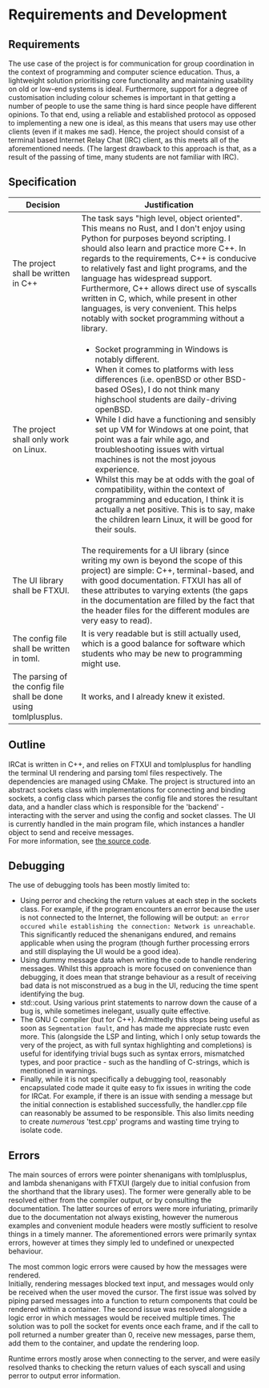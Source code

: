 # Requirements and Development

## Requirements

The use case of the project is for communication for group coordination in the context of programming and computer science education.
Thus, a lightweight solution prioritising core functionality and maintaining usability on old or low-end systems is ideal. Furthermore, support for a degree of customisation including colour schemes is important in that getting a number of people to use the same thing is hard since people have different opinions. To that end, using a reliable and established protocol as opposed to implementing a new one is ideal, as this means that users may use other clients (even if it makes me sad). 
Hence, the project should consist of a terminal based Internet Relay Chat (IRC) client, as this meets all of the aforementioned needs. (The largest drawback to this approach is that, as a result of the passing of time, many students are not familiar with IRC).

## Specification

| Decision | Justification |
| -------- | ------------- |
| The project shall be written in C++ | The task says "high level, object oriented". This means no Rust, and I don't enjoy using Python for purposes beyond scripting. I should also learn and practice more C++. In regards to the requirements, C++ is conducive to relatively fast and light programs, and the language has widespread support. Furthermore, C++ allows direct use of syscalls written in C, which, while present in other languages, is very convenient. This helps notably with socket programming without a library. |
| The project shall only work on Linux. | <ul><li>Socket programming in Windows is notably different.</li><li>When it comes to platforms with less differences (i.e. openBSD or other BSD-based OSes), I do not think many highschool students are daily-driving openBSD.</li><li>While I did have a functioning and sensibly set up VM for Windows at one point, that point was a fair while ago, and troubleshooting issues with virtual machines is not the most joyous experience.</li><li>Whilst this may be at odds with the goal of compatibility, within the context of programming and education, I think it is actually a net positive. This is to say, make the children learn Linux, it will be good for their souls.</li></ul>
| The UI library shall be FTXUI. | The requirements for a UI library (since writing my own is beyond the scope of this project) are simple: C++, terminal-based, and with good documentation. FTXUI has all of these attributes to varying extents (the gaps in the documentation are filled by the fact that the header files for the different modules are very easy to read). |
| The config file shall be written in toml. | It is very readable but is still actually used, which is a good balance for software which students who may be new to programming might use. |
| The parsing of the config file shall be done using tomlplusplus. | It works, and I already knew it existed. |


## Outline

IRCat is written in C++, and relies on FTXUI and tomlplusplus for handling the terminal UI rendering and parsing toml files respectively.
The dependencies are managed using CMake. 
The project is structured into an abstract sockets class with implementations for connecting and binding sockets, a config class which parses the config file and stores the resultant data, and a handler class which is responsible for the 'backend' - interacting with the server and using the config and socket classes. The UI is currently handled in the main program file, which instances a handler object to send and receive messages.  
For more information, see [the source code](https://codeberg.org/ceridwen15/InternetRelayCat).

## Debugging

The use of debugging tools has been mostly limited to:

+ Using perror and checking the return values at each step in the sockets class. For example, if the program encounters an error because the user is not connected to the Internet, the following will be output: `an error occured while establishing the connection: Network is unreachable`. This significantly reduced the shenanigans endured, and remains applicable when using the program (though further processing errors and still displaying the UI would be a good idea).
+ Using dummy message data when writing the code to handle rendering messages. Whilst this approach is more focused on convenience than debugging, it does mean that strange behaviour as a result of receiving bad data is not misconstrued as a bug in the UI, reducing the time spent identifying the bug.
+ std::cout. Using various print statements to narrow down the cause of a bug is, while sometimes inelegant, usually quite effective.
+ The GNU C compiler (but for C++). Admittedly this stops being useful as soon as `Segmentation fault`, and has made me appreciate rustc even more. This (alongside the LSP and linting, which I only setup towards the very of the project, as with full syntax highlighting and completions) is useful for identifying trivial bugs such as syntax errors, mismatched types, and poor practice - such as the handling of C-strings, which is mentioned in warnings.
+ Finally, while it is not specifically a debugging tool, reasonably encapsulated code made it quite easy to fix issues in writing the code for IRCat. For example, if there is an issue with sending a message but the initial connection is established successfully, the handler.cpp file can reasonably be assumed to be responsible. This also limits needing to create *numerous* 'test.cpp' programs and wasting time trying to isolate code.

## Errors

The main sources of errors were pointer shenanigans with tomlplusplus, and lambda shenanigans with FTXUI (largely due to initial confusion from the shorthand that the library uses). The former were generally able to be resolved either from the compiler output, or by consulting the documentation. 
The latter sources of errors were more infuriating, primarily due to the documentation not always existing, however the numerous examples and convenient module headers were mostly sufficient to resolve things in a timely manner. The aforementioned errors were primarily syntax errors, however at times they simply led to undefined or unexpected behaviour.   

The most common logic errors were caused by how the messages were rendered.  
Initially, rendering messages blocked text input, and messages would only be received when the user moved the cursor. The first issue was solved by piping parsed messages into a function to return components that could be rendered within a container. The second issue was resolved alongside a logic error in which messages would be received multiple times. 
The solution was to poll the socket for events once each frame, and if the call to poll returned a number greater than 0, receive new messages, parse them, add them to the container, and update the rendering loop.   

Runtime errors mostly arose when connecting to the server, and were easily resolved thanks to checking the return values of each syscall and using perror to output error information.



